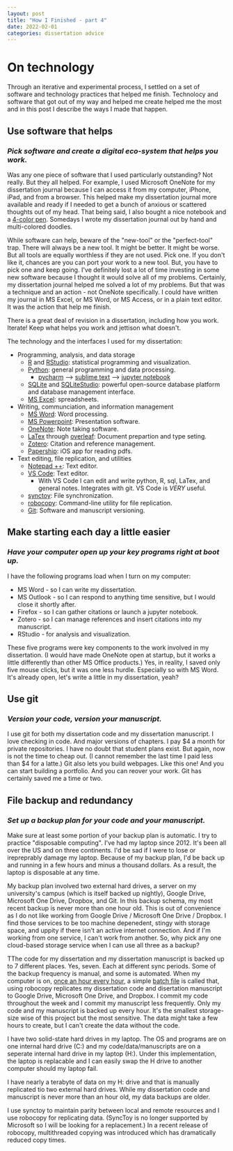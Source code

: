 ```yaml
---
layout: post
title: "How I Finished - part 4"
date: 2022-02-01
categories: dissertation advice
---
```


# On technology
Through an iterative and experimental process, I settled on a set of software and technology practices that helped me finish. Technolocy and software that got out of my way and helped me create helped me the most and in this post I describe the ways I made that happen. 

## Use software that helps
### _Pick software and create a digital eco-system that helps you work._
Was any one piece of software that I used particularly outstanding? Not really. But they all helped. For example, I used Microsoft OneNote for my dissertation journal because I can access it from my computer, iPhone, iPad, and from a browser. This helped make my dissertation journal more available and ready if I needed to get a bunch of anxious or scattered thoughts out of my head. That being said, I also bought a nice notebook and a [4-color pen](https://uni-pens.com/product/jetstream-4and1/). Somedays I wrote my dissertation journal out by hand and multi-colored doodles.

While software can help, beware of the "new-tool" or the "perfect-tool" trap. There will always be a new tool. It might be better. It might be worse. But all tools are equally worthless if they are not used. Pick one. If you don't like it, chances are you can port your work to a new tool. But, you have to pick one and keep going. I've definitely lost a lot of time investing in some new software because I thought it would solve all of my problems. Certainly, my dissertation journal helped me solved a lot of my problems. But that was a technique and an action - not OneNote specifically. I could have written my journal in MS Excel, or MS Word, or MS Access, or in a plain text editor. It was the action that help me finish.

There is a great deal of revision in a dissertation, including how you work. Iterate! Keep what helps you work and jettison what doesn't. 

The technology and the interfaces I used for my dissertation:
- Programming, analysis, and data storage
    - [R](https://cran.r-project.org/) and [RStudio](https://www.rstudio.com/): statistical programming and visualization.
    - [Python](https://www.python.org/): general programming and data processing.
        - [pycharm](https://www.jetbrains.com/pycharm/) --> [sublime text](https://www.sublimetext.com/) --> [jupyter notebook](https://www.anaconda.com/)
    - [SQLite](https://www.sqlite.org/index.html) and [SQLiteStudio](https://sqlitestudio.pl/): powerful open-source database platform and database management interface.
    - [MS Excel](https://www.microsoft.com/en-us/microsoft-365/excel): spreadsheets.
- Writing, communciation, and information management
    - [MS Word](https://www.microsoft.com/en-us/microsoft-365/word): Word processing.
    - [MS Powerpoint](https://www.microsoft.com/en-us/microsoft-365/powerpoint): Presentation software.
    - [OneNote](https://www.microsoft.com/en-us/microsoft-365/onenote/digital-note-taking-app/): Note taking software.
    - [LaTex](https://www.latex-project.org/) through [overleaf](https://www.overleaf.com/project): Document prepartion and type seting.
    - [Zotero](https://www.zotero.org/): Citation and reference management.
    - [Papership](https://apps.apple.com/app/papership/id631980748): iOS app for reading pdfs.
- Text editing, file replication, and utilities
    - [Notepad ++](https://notepad-plus-plus.org/downloads/): Text editor. 
    - [VS Code](https://code.visualstudio.com/): Text editor.
        - With VS Code I can edit and write python, R, sql, LaTex, and general notes. Integrates with git. VS Code is *VERY* useful.
    - [synctoy](https://en.wikipedia.org/wiki/SyncToy): File synchronization.
    - [robocopy](https://docs.microsoft.com/en-us/windows-server/administration/windows-commands/robocopy): Command-line utility for file replication.
    - [Git](https://github.com/): Software and manuscript versioning.

## Make starting each day a little easier
### _Have your computer open up your key programs right at boot up._

I have the following programs load when I turn on my computer:
- MS Word - so I can write my dissertation.
- MS Outlook - so I can respond to anything time sensitive, but I would close it shortly after.
- Firefox - so I can gather citations or launch a jupyter notebook.
- Zotero - so I can manage references and insert citations into my manuscript.
- RStudio - for analysis and visualization.

These five programs were key components to the work involved in my dissertation. (I would have made OneNote open at startup, but it works a little differently than other MS Office products.) Yes, in reality, I saved only five mouse clicks, but it was one less hurdle. Especially so with MS Word. It's already open, let's write a little in my dissertation, yeah?

## Use git
### _Version your code, version your manuscript._

I use git for both my dissertation code and my dissertation manuscript. I love checking in code. And major versions of chapters. I pay $4 a month for private repositories. I have no doubt that student plans exist. But again, now is not the time to cheap out. (I cannot remember the last time I paid less than $4 for a latte.) Git also lets you build webpages. Like this one! And you can start building a portfolio. And you can reover your work. Git has certainly saved me a time or two. 

## File backup and redundancy
### _Set up a backup plan for your code and your manuscript._

Make sure at least some portion of your backup plan is automatic. I try to practice "disposable computing". I've had my laptop since 2012. It's been all over the US and on three continents. I'd be sad if I were to lose or irepreprably damage my laptop. Because of my backup plan, I'd be back up and running in a few hours and minus a thousand dollars. As a result, the laptop is disposable at any time. 

My backup plan involved two external hard drives, a server on my university's campus (which is itself backed up nightly), Google Drive, Microsoft One Drive, Dropbox, and Git. In this backup schema, my most recent backup is never more than one hour old. This is out of convenience as I do not like working from Google Drive / Microsoft One Drive / Dropbox. I find those services to be too machine depenedent, stingy with storage space, and uppity if there isn't an active internet connection. And if I'm working from one service, I can't work from another. So, why pick any one cloud-based storage service when I can use all three as a backup?

TThe code for my dissertation and my dissertation manuscript is backed up to 7 different places. Yes, seven. Each at different sync periods. Some of the backup frequency is manual, and some is automated. When my computer is on, [once an hour every hour](https://docs.microsoft.com/en-us/windows/win32/taskschd/task-scheduler-start-page), a simple [batch file](https://en.wikipedia.org/wiki/Batch_file) is called that, using robocopy replicates my dissertation code and disertation manuscript to Google Drive, Microsoft One Drive, and Dropbox. I commit my code throughout the week and I commit my manuscript less frequently. Only my code and my manuscript is backed up every hour. It's the smallest storage-size wise of this project but the most sensitive. The data might take a few hours to create, but I can't create the data without the code.

I have two solid-state hard drives in my laptop. The OS and programs are on one internal hard drive (C:) and my code/data/manuscripts are on a seperate internal hard drive in my laptop (H:). Under this implementation, the laptop is replacable and I can easily swap the H drive to another computer should my laptop fail. 

I have nearly a terabyte of data on my H: drive and that is manually replicated tio two external hard drives. While my dissertation code and manuscript is never more than an hour old, my data backups are older. 

I use synctoy to maintain parity between local and remote resources and I use robocopy for replicating data. (SyncToy is no longer supported by Microsoft so I will be looking for a replacement.) In a recent release of robocopy, multithreaded copying was introduced which has dramatically reduced copy times.